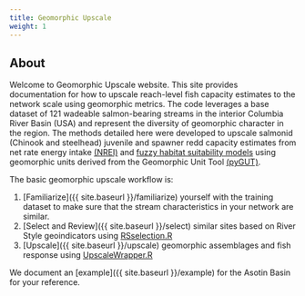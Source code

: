 ```yaml
---
title: Geomorphic Upscale
weight: 1
---
```


## About

Welcome to Geomorphic Upscale website. This site provides documentation for how to upscale reach-level fish capacity estimates to the network scale using geomorphic metrics.  The code leverages a base dataset of 121 wadeable salmon-bearing streams in the interior Columbia River Basin (USA) and represent the diversity of geomorphic character in the region.  The methods detailed here were developed to upscale salmonid (Chinook and steelhead) juvenile and spawner redd capacity estimates from net rate energy intake [(NREI)](https://doi.org/10.1139/cjfas-2015-0290) and [fuzzy habitat suitability models](https://github.com/bangen/FuzzyHabModel) using geomorphic units derived from the Geomorphic Unit Tool [(pyGUT)](https://github.com/Riverscapes/pyGUT).  

The basic geomorphic upscale workflow is:

1. [Familiarize]({{ site.baseurl }}/familiarize) yourself with the training dataset to make sure that the stream characteristics in your network are similar.
2. [Select and Review]({{ site.baseurl }}/select) similar sites based on River Style geoindicators using [RSselection.R](https://github.com/Riverscapes/GeomorphicUpscale/blob/master/RSselection.R)
3. [Upscale]({{ site.baseurl }}/upscale) geomorphic assemblages and fish response using [UpscaleWrapper.R](https://github.com/Riverscapes/GeomorphicUpscale/blob/master/UpscaleWrapper.R)

We document an [example]({{ site.baseurl }}/example) for the Asotin Basin for your reference.
